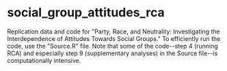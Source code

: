 # social_group_attitudes_rca
Replication data and code for "Party, Race, and Neutrality: Investigating the Interdependence of Attitudes Towards Social Groups." 
To efficiently run the code, use the "Source.R" file. 
Note that some of the code--step 4 (running RCA) and especially step 9 (supplementary analyses) in the Source file--is computationally intensive.
